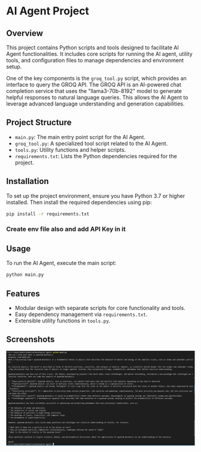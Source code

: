 # AI Agent Project

## Overview
This project contains Python scripts and tools designed to facilitate AI Agent functionalities. It includes core scripts for running the AI agent, utility tools, and configuration files to manage dependencies and environment setup.

One of the key components is the `groq_tool.py` script, which provides an interface to query the GROQ API. The GROQ API is an AI-powered chat completion service that uses the "llama3-70b-8192" model to generate helpful responses to natural language queries. This allows the AI Agent to leverage advanced language understanding and generation capabilities.

## Project Structure
- `main.py`: The main entry point script for the AI Agent.
- `groq_tool.py`: A specialized tool script related to the AI Agent.
- `tools.py`: Utility functions and helper scripts.
- `requirements.txt`: Lists the Python dependencies required for the project.

## Installation
To set up the project environment, ensure you have Python 3.7 or higher installed. Then install the required dependencies using pip:

```bash
pip install -r requirements.txt
```

### Create env file also and add API Key in it

## Usage
To run the AI Agent, execute the main script:

```bash
python main.py
```


## Features
- Modular design with separate scripts for core functionality and tools.
- Easy dependency management via `requirements.txt`.
- Extensible utility functions in `tools.py`.

## Screenshots
![alt text](<Screenshot 2025-05-19 164436.png>)
